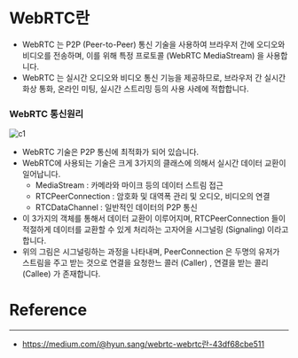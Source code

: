# WebRTC란

- WebRTC 는 P2P (Peer-to-Peer) 통신 기술을 사용하여 브라우저 간에 오디오와 비디오를 전송하며, 이를 위해 특정 프로토콜 (WebRTC MediaStream) 을 사용합니다.
- WebRTC 는 실시간 오디오와 비디오 통신 기능을 제공하므로, 브라우저 간 실시간 화상 통화, 온라인 미팅, 실시간 스트리밍 등의 사용 사례에 적합합니다.

### WebRTC 통신원리

![c1](https://user-images.githubusercontent.com/41246605/214800674-7db8a445-632a-4be0-ad68-0fb4db24331c.png)

- WebRTC 기술은 P2P 통신에 최적화가 되어 있습니다.
- WebRTC에 사용되는 기술은 크게 3가지의 클래스에 의해서 실시간 데이터 교환이 일어납니다.
    - MediaStream : 카메라와 마이크 등의 데이터 스트림 접근
    - RTCPeerConnection : 암호화 및 대역폭 관리 및 오디오, 비디오의 연결
    - RTCDataChannel : 일반적인 데이터의 P2P 통신
- 이 3가지의 객체를 통해서 데이터 교환이 이루어지며, RTCPeerConnection 들이 적절하게 데이터를 교환할 수 있게 처리하는 고자어을 시그널링 (Signaling) 이라고 합니다.
- 위의 그림은 시그널링하는 과정을 나타내며, PeerConnection 은 두명의 유저가 스트림을 주고 받는 것으로 연결을 요청한느 콜러 (Caller) , 연결을 받는 콜리 (Callee) 가 존재합니다.

# Reference

---

- https://medium.com/@hyun.sang/webrtc-webrtc란-43df68cbe511